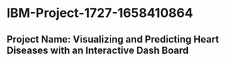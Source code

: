 # IBM-Project-1727-1658410864 <br/>
## Project Name: Visualizing and Predicting Heart Diseases with an Interactive Dash Board
